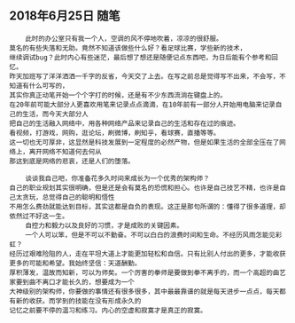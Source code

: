 ## 2018年6月25日 随笔

        此时的办公室只有我一个人，空调的风不停地吹着，凉凉的很舒服。
    莫名的有些失落和无助。竟然不知道该做些什么好？看足球比赛，学些新的技术，
    继续调试bug？此时内心有些迷茫，最后想了想还是随便记点东西吧，为日后能有个参考和回忆。
    昨天加班写了洋洋洒洒一千字的反省，今天交了上去。在写之前总是觉得写不出来，不会写，不知道有什么可写的，
    其实你真正动笔开始一个个字打的时候，还是有不少东西流淌在键盘上的。
    在20年前可能大部分人更喜欢用笔来记录点点滴滴，在10年前有一部分人开始用电脑来记录自己的生活，而今天大部分人
    把自己的生活融入网络中，用各种网络产品来记录自己的生活和存在过的痕迹。
    看视频，打游戏，网购，逛论坛，刷微博，刷知乎，看球赛，直播等等。
    这一切也无可厚非，这显然是科技发展到一定程度的必然产物，但是如果生活的全部全压在了网络上，离开网络不知道何去何从
    那这到底是网络的悲哀，还是人们的堕落。
    
        谈谈我自己吧，你准备花多久时间来成长为一个优秀的架构师？
    自己的职业规划其实很明确，但是还是会有莫名的恐慌和担心。也许是自己技艺不精，也许是自己太贪玩，总觉得自己的聪明和悟性
    不用怎么费劲就能达到目标，其实这都是自负的表现。这正是那句所谓的：懂得了很多道理，却依然过不好这一生。
        自控力和毅力以及良好的习惯，才是成败的关键因素。
        一个人可以笨，但是不可以不勤奋。不可以白白的浪费时间和生命。不经历风雨怎能见彩虹？
    经历过艰难险阻的人，走在平坦大道上才能更加轻松和自信。只有比别人付出的更多，才能收获更多的可能和希望。我始终坚信：天道酬勤。
    厚积薄发，温故而知新，可以为师矣。一个厉害的拳师是要做到拳不离手的，而一个高超的曲艺家要到曲不离口才能长久的，想要成为一个
    大神级别的架构师，你要做的事情还有很多很多，其中最最靠谱的就是每天进步一点点，每天都有新的收获。而学到的技能在没有形成永久的
    记忆之前要不停的温习和练习。内心的空虚和寂寞才是真正的寂寞。